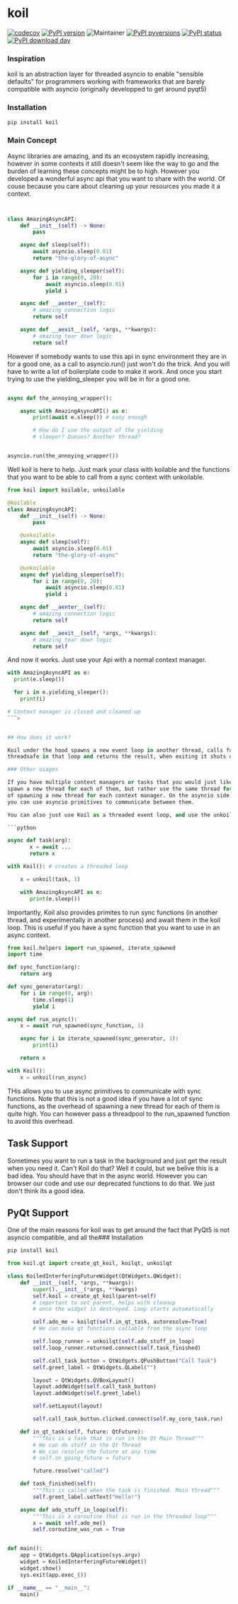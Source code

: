 # koil

[![codecov](https://codecov.io/gh/jhnnsrs/koil/branch/master/graph/badge.svg?token=UGXEA2THBV)](https://codecov.io/gh/jhnnsrs/koil)
[![PyPI version](https://badge.fury.io/py/koil.svg)](https://pypi.org/project/koil/)
![Maintainer](https://img.shields.io/badge/maintainer-jhnnsrs-blue)
[![PyPI pyversions](https://img.shields.io/pypi/pyversions/koil.svg)](https://pypi.python.org/pypi/koil/)
[![PyPI status](https://img.shields.io/pypi/status/koil.svg)](https://pypi.python.org/pypi/koil/)
[![PyPI download day](https://img.shields.io/pypi/dm/koil.svg)](https://pypi.python.org/pypi/koil/)


### Inspiration

koil is an abstraction layer for threaded asyncio to enable "sensible defaults" for
programmers working with frameworks that are barely compatible with asyncio (originally developped to get around pyqt5)

### Installation

```bash
pip install koil
```


### Main Concept

Async libraries are amazing, and its an ecosystem rapidly increasing, however in some contexts it still doesn't seem like
the way to go and the burden of learning these concepts might be to high. However you developed a wonderful async api
that you want to share with the world. Of couse because you care about cleaning up your resources you made it a context.

```python


class AmazingAsyncAPI:
    def __init__(self) -> None:
        pass

    async def sleep(self):
        await asyncio.sleep(0.01)
        return "the-glory-of-async"

    async def yielding_sleeper(self):
        for i in range(0, 20):
            await asyncio.sleep(0.01)
            yield i

    async def __aenter__(self):
        # amazing connection logic
        return self

    async def __aexit__(self, *args, **kwargs):
        # amazing tear down logic
        return self

```

However if somebody wants to use this api in sync environment they are in for a good one, as a call to asyncio.run() just won't do the trick.
And you will have to write a lot of boilerplate code to make it work. And once you start trying to use the yielding_sleeper
you will be in for a good one.

```python

async def the_annoying_wrapper():

    async with AmazingAsyncAPI() as e:
        print(await e.sleep()) # easy enough

        # How do I use the output of the yielding
        # sleeper? Queues? Another thread?


asyncio.run(the_annoying_wrapper())

```

Well koil is here to help. Just mark your class with koilable and the functions that you want to be able to call from
a sync context with unkoilable.


```python
from koil import koilable, unkoilable

@koilable
class AmazingAsyncAPI:
    def __init__(self) -> None:
        pass

    @unkoilable
    async def sleep(self):
        await asyncio.sleep(0.01)
        return "the-glory-of-async"

    @unkoilable
    async def yielding_sleeper(self):
        for i in range(0, 20):
            await asyncio.sleep(0.01)
            yield i

    async def __aenter__(self):
        # amazing connection logic
        return self

    async def __aexit__(self, *args, **kwargs):
        # amazing tear down logic
        return self

```

And now it works. Just use your Api with a normal context manager.

```python
with AmazingAsyncAPI as e:
  print(e.sleep())

  for i in e.yielding_sleeper():
    print(i)

# Context manager is closed and cleaned up
```>


## How does it work?

Koil under the hood spawns a new event loop in another thread, calls functions that are marked with unkoilable
threadsafe in that loop and returns the result, when exiting it shuts down the loop in the other thread.

### Other usages

If you have multiple context managers or tasks that you would just like to run in another thread, we do *not* 
spawn a new thread for each of them, but rather use the same thread for all of them. This is to avoid the overhead
of spawning a new thread for each context manager. On the asyncio side, all tasks will be in the same loop, so
you can use asyncio primitives to communicate between them.

You can also just use Koil as a threaded event loop, and use the unkoil function to run functions in that loop.

```python

async def task(arg):
       x = await ...
       return x

with Koil(): # creates a threaded loop

    x = unkoil(task, 1)

    with AmazingAsyncAPI as e:
       print(e.sleep())

```

Importantly, Koil also provides primites to run sync functions (in another thread, and experimentally in another process)
and await them in the koil loop. This is useful if you have a sync function that you want to use in an async context.

```python
from koil.helpers import run_spawned, iterate_spawned
import time

def sync_function(arg):
    return arg

def sync_generator(arg):
    for i in range(0, arg):
        time.sleep(1)
        yield i

async def run_async():
    x = await run_spawned(sync_function, 1)

    async for i in iterate_spawned(sync_generator, 1):
        print(i)

    return x

with Koil():
    x = unkoil(run_async)

```

THis allows you to use async primitives to communicate with sync functions. Note that this is not a good idea
if you have a lot of sync functions, as the overhead of spawning a new thread for each of them is quite high.
You can however pass a threadpool to the run_spawned function to avoid this overhead.


## Task Support

Sometimes you want to run a task in the background and just get the result when you need it. Can't Koil do that?
Well it could, but we belive this is a bad idea. You should have that in the async world. However you can
browser our code and use our deprecated functions to do that. We just don't think its a good idea.

## PyQt Support

One of the main reasons for koil was to get around the fact that PyQt5 is not asyncio compatible, and all the### Installation

```bash
pip install koil
```


```python
from koil.qt import create_qt_koil, koilqt, unkoilqt

class KoiledInterferingFutureWidget(QtWidgets.QWidget):
    def __init__(self, *args, **kwargs):
        super().__init__(*args, **kwargs)
        self.koil = create_qt_koil(parent=self) 
        # important to set parent, helps with cleanup
        # once the widget is destroyed. Loop starts automatically

        self.ado_me = koilqt(self.in_qt_task, autoresolve=True)
        # We can make qt functions callable from the async loop

        self.loop_runner = unkoilqt(self.ado_stuff_in_loop)
        self.loop_runner.returned.connect(self.task_finished)

        self.call_task_button = QtWidgets.QPushButton("Call Task")
        self.greet_label = QtWidgets.QLabel("")

        layout = QtWidgets.QVBoxLayout()
        layout.addWidget(self.call_task_button)
        layout.addWidget(self.greet_label)

        self.setLayout(layout)

        self.call_task_button.clicked.connect(self.my_coro_task.run)

    def in_qt_task(self, future: QtFuture):
        """This is a task that is run in the Qt Main Thread"""
        # We can do stuff in the Qt Thread
        # We can resolve the future at any time
        # self.on_going_future = future

        future.resolve("called")

    def task_finished(self):
        """This is called when the task is finished. Main thread"""
        self.greet_label.setText("Hello!")

    async def ado_stuff_in_loop(self):
        """This is a coroutine that is run in the threaded loop"""
        x = await self.ado_me()
        self.coroutine_was_run = True


def main():
    app = QtWidgets.QApplication(sys.argv)
    widget = KoiledInterferingFutureWidget()
    widget.show()
    sys.exit(app.exec_())

if __name__ == "__main__":
    main()

```




